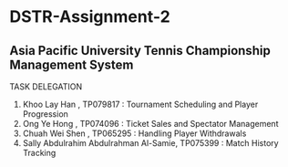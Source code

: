 # DSTR-Assignment-2

## Asia Pacific University Tennis Championship Management System

TASK DELEGATION

1. Khoo Lay Han                         , TP079817 : Tournament Scheduling and Player Progression
2. Ong Ye Hong                          , TP074096 : Ticket Sales and Spectator Management
3. Chuah Wei Shen                       , TP065295 : Handling Player Withdrawals
4. Sally Abdulrahim Abdulrahman Al-Samie, TP075399 : Match History Tracking

